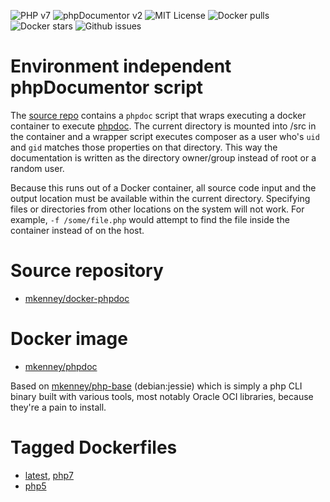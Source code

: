 ![PHP v7](https://img.shields.io/badge/PHP-v7.0.6-8892bf.svg) ![phpDocumentor v2](https://img.shields.io/badge/phpDocumentor-v2.8.5-8dd35f.svg) ![MIT License](https://img.shields.io/github/license/mkenney/docker-phpdoc.svg) ![Docker pulls](https://img.shields.io/docker/pulls/mkenney/phpdoc.svg) ![Docker stars](https://img.shields.io/docker/stars/mkenney/phpdoc.svg) ![Github issues](https://img.shields.io/github/issues-raw/mkenney/docker-phpdoc.svg)

# Environment independent phpDocumentor script

The [source repo](https://github.com/mkenney/docker-phpdoc) contains a `phpdoc` script that wraps executing a docker container to execute [phpdoc](https://www.phpdoc.org/). The current directory is mounted into /src in the container and a wrapper script executes composer as a user who's `uid` and `gid` matches those properties on that directory. This way the documentation is written as the directory owner/group instead of root or a random user.

Because this runs out of a Docker container, all source code input and the output location must be available within the current directory. Specifying files or directories from other locations on the system will not work. For example, `-f /some/file.php` would attempt to find the file inside the container instead of on the host.

# Source repository

* [mkenney/docker-phpdoc](https://github.com/mkenney/docker-phpdoc)

# Docker image

* [mkenney/phpdoc](https://hub.docker.com/r/mkenney/phpdoc/)

Based on [mkenney/php-base](https://hub.docker.com/r/mkenney/php-base/) (debian:jessie) which is simply a php CLI binary built with various tools, most notably Oracle OCI libraries, because they're a pain to install.

# Tagged Dockerfiles

* [latest](https://github.com/mkenney/docker-phpdoc/blob/master/Dockerfile), [php7](https://github.com/mkenney/docker-phpdoc/blob/master/Dockerfile)
* [php5](https://github.com/mkenney/docker-phpdoc/blob/php5/Dockerfile)
